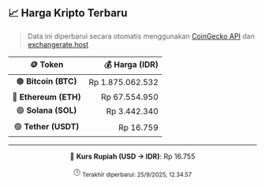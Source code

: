 

<!-- HARGA_KRIPTO -->
## 📈 Harga Kripto Terbaru

> Data ini diperbarui secara otomatis menggunakan [CoinGecko API](https://www.coingecko.com/) dan [exchangerate.host](https://exchangerate.host/)

<div align="center">

| 🪙 Token | 💰 Harga (IDR) |
|:------:|---------------:|
| 🟠 **Bitcoin (BTC)**   | Rp 1.875.062.532 |
| 🔵 **Ethereum (ETH)**  | Rp 67.554.950 |
| 🟣 **Solana (SOL)**    | Rp 3.442.340 |
| 🟢 **Tether (USDT)**   | Rp 16.759 |

---

💱 **Kurs Rupiah (USD → IDR)**: Rp 16.755

🕒 <sub>Terakhir diperbarui: 25/9/2025, 12.34.57</sub>

</div>
<!-- /HARGA_KRIPTO -->